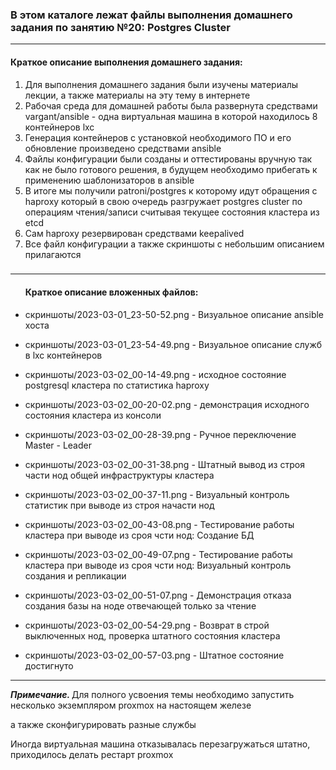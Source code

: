 <h3>В этом каталоге лежат файлы выполнения домашнего задания по занятию №20:
Postgres Cluster</h3>
<hr>
<h4>Краткое описание выполнения домашнего задания:</h4>
<ol><li>Для выполнения домашнего задания были изучены материалы лекции, а также материалы на эту тему в интернете</li>
<li>Рабочая среда для домашней работы была развернута средствами vargant/ansible - одна виртуальная машина в которой находилось 8 контейнеров lxc </li>
<li>Генерация контейнеров с установкой необходимого ПО и его обновление произведено средствами ansible</li>
<li>Файлы конфигурации были созданы и оттестированы вручную так как не было готового решения, в будущем необходимо прибегать к применению шаблонизаторов в ansible</li>
<li>В итоге мы получили patroni/postgres к которому идут обращения с haproxy который в свою очередь разгружает postgres cluster по операциям чтения/записи считывая текущее состояния кластера из etcd</li>
<li>Сам haproxy резервирован средствами keepalived</li>
<li>Все файл конфигурации а также скриншоты с небольшим описанием прилагаются</li>
</ol>

<h3></h3>
<hr>
<ul>
<h4>Краткое описание вложенных файлов:</h4>
<li><p>скриншоты/2023-03-01_23-50-52.png  - Визуальное описание ansible хоста</p></li>
<li><p>скриншоты/2023-03-01_23-54-49.png  - Визуальное описание служб в lxc контейнеров</p></li>
<li><p>скриншоты/2023-03-02_00-14-49.png  - исходное состояние postgresql кластера по статистика haproxy</p></li>
<li><p>скриншоты/2023-03-02_00-20-02.png  - демонстрация исходного состояния кластера из консоли</p></li>
<li><p>скриншоты/2023-03-02_00-28-39.png  - Ручное переключение Master - Leader</p></li>
<li><p>скриншоты/2023-03-02_00-31-38.png  - Штатный вывод из строя части нод общей инфраструктуры кластера<p></li>
<li><p>скриншоты/2023-03-02_00-37-11.png  - Визуальный контроль статистик при выводе из строя начасти нод<p></li>
<li><p>скриншоты/2023-03-02_00-43-08.png  - Тестирование работы кластера при выводе из сроя чсти нод: Создание БД<p></li>
<li><p>скриншоты/2023-03-02_00-49-07.png  - Тестирование работы кластера при выводе из сроя чсти нод: Визуальный контроль создания и репликации<p></li>
<li><p>скриншоты/2023-03-02_00-51-07.png  - Демонстрация отказа создания базы на ноде отвечающей только за чтение<p></li>
<li><p>скриншоты/2023-03-02_00-54-29.png  - Возврат в строй выключенных нод, проверка штатного состояния кластера<p></li>
<li><p>скриншоты/2023-03-02_00-57-03.png  - Штатное состояние достигнуто
</ul>
<hr>
<p><i><b>Примечание. </b></i>Для полного усвоения темы необходимо запустить несколько экземпляром proxmox на настоящем железе</p>
<p>а также сконфигурировать разные службы</p>
<p>Иногда виртуальная машина отказывалась перезагружаться штатно, приходилось делать рестарт proxmox</p>
